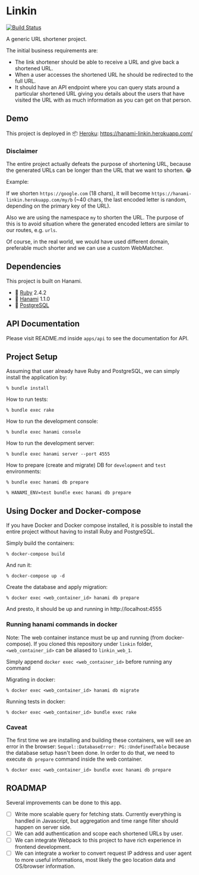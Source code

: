 # Linkin

[![Build Status](https://travis-ci.org/and1zero/linkin.svg?branch=master)](https://travis-ci.org/and1zero/linkin)

A generic URL shortener project.

The initial business requirements are:
* The link shortener should be able to receive a URL and give back a shortened URL.
* When a user accesses the shortened URL he should be redirected to the full URL.
* It should have an API endpoint where you can query stats around a particular shortened URL giving you details about the users that have visited the URL with as much information as you can get on that person.

## Demo

This project is deployed in 📦 [Heroku](https://www.heroku.com/): https://hanami-linkin.herokuapp.com/

### Disclaimer

The entire project actually defeats the purpose of shortening URL, because the generated URLs can be longer than the URL that we want to shorten. 😂

Example:

If we shorten `https://google.com` (18 chars), it will become `https://hanami-linkin.herokuapp.com/my/b` (~40 chars, the last encoded letter is random, depending on the primary key of the URL).

Also we are using the namespace `my` to shorten the URL. The purpose of this is to avoid situation where the generated encoded letters are similar to our routes, e.g. `urls`.

Of course, in the real world, we would have used different domain, preferable much shorter and we can use a custom WebMatcher.

## Dependencies

This project is built on Hanami.
* 💎 [Ruby](https://www.ruby-lang.org/en/) 2.4.2
* 🌸 [Hanami](http://hanamirb.org/) 1.1.0
* 🐘 [PostgreSQL](https://www.postgresql.org/)

## API Documentation

Please visit README.md inside `apps/api` to see the documentation for API.

## Project Setup

Assuming that user already have Ruby and PostgreSQL, we can simply install the application by:

```
% bundle install
```

How to run tests:

```
% bundle exec rake
```

How to run the development console:

```
% bundle exec hanami console
```

How to run the development server:

```
% bundle exec hanami server --port 4555
```

How to prepare (create and migrate) DB for `development` and `test` environments:

```
% bundle exec hanami db prepare

% HANAMI_ENV=test bundle exec hanami db prepare
```

## Using Docker and Docker-compose

If you have Docker and Docker compose installed, it is possible to install the entire project without having to install Ruby and PostgreSQL.

Simply build the containers:

```
% docker-compose build
```

And run it:

```
% docker-compose up -d
```

Create the database and apply migration:

```
% docker exec <web_container_id> hanami db prepare
```

And presto, it should be up and running in http://localhost:4555

### Running hanami commands in docker

Note: The web container instance must be up and running (from docker-compose).
If you cloned this repository under `linkin` folder, `<web_container_id>` can be aliased to `linkin_web_1`.

Simply append `docker exec <web_container_id>` before running any command

Migrating in docker:

```
% docker exec <web_container_id> hanami db migrate
```

Running tests in docker:

```
% docker exec <web_container_id> bundle exec rake
```

### Caveat

The first time we are installing and building these containers, we will see an error in the browser: `Sequel::DatabaseError: PG::UndefinedTable` because the database setup hasn't been done.
In order to do that, we need to execute `db prepare` command inside the web container.

```
% docker exec <web_container_id> bundle exec hanami db prepare
```

## ROADMAP

Several improvements can be done to this app.

- [ ] Write more scalable query for fetching stats. Currently everything is handled in Javascript, but aggregation and time range filter should happen on server side.
- [ ] We can add authentication and scope each shortened URLs by user.
- [ ] We can integrate Webpack to this project to have rich experience in frontend development.
- [ ] We can integrate a worker to convert request IP address and user agent to more useful informations, most likely the geo location data and OS/browser information.
